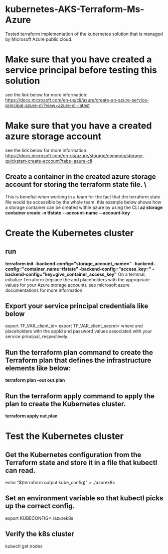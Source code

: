 # kubernetes-AKS-Terraform-Ms-Azure
Tested terraform implementation of the kubernetes solution that is managed by Microsoft Azure public cloud.

# Make sure that you have created a service principal before testing this solution
see the link below for more information:\
https://docs.microsoft.com/en-us/cli/azure/create-an-azure-service-principal-azure-cli?view=azure-cli-latest

# Make sure that you have a created azure storage account
see the link below for more information:\
https://docs.microsoft.com/en-us/azure/storage/common/storage-quickstart-create-account?tabs=azure-cli
## Create a container in the created azure storage account for storing the terraform state file. \
This is benefial when working in a team for the fact that the terraform state file would be accessible by the whole team.
this example below shows how a storage container can be created within azure by using the CLI
**az storage container create -n tfstate --account-name <YourAzureStorageAccountName> --account-key <YourAzureStorageAccountKey>**

# Create the Kubernetes cluster
## run 
**terraform init -backend-config="storage_account_name=<YourAzureStorageAccountName>" -backend-config="container_name=tfstate" -backend-config="access_key=<YourStorageAccountAccessKey>" -backend-config="key=give_container_access_key"** 
On a termnal, initialize Terraform (replace the <YourAzureStorageAccountName> and <YourAzureStorageAccountAccessKey> placeholders with the appropriate values for your Azure storage account).
see microsoft azure documentations for more information.

## Export your service principal credentials like below
export TF_VAR_client_id=<your-client-id>
export TF_VAR_client_secret=<your-client-secret>
where <your-client-id> and <your-client-secret> placeholders with the appId and password values associated with your service principal, respectively.

## Run the **terraform plan** command to create the Terraform plan that defines the infrastructure elements like below:
**terraform plan -out out.plan**
## Run the terraform apply command to apply the plan to create the Kubernetes cluster. 
**terraform apply out.plan**
# Test the Kubernetes cluster
## Get the Kubernetes configuration from the Terraform state and store it in a file that kubectl can read.

echo "$(terraform output kube_config)" > ./azurek8s
## Set an environment variable so that kubectl picks up the correct config.
export KUBECONFIG=./azurek8s
## Verify the k8s cluster
kubectl get nodes


